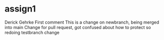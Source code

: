 # assign1
Derick Gehrke
First comment
This is a change on newbranch, being merged into main
Change for pull request, got confused about how to protect so redoing
testbranch change

